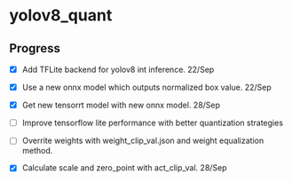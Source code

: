 # yolov8_quant


## Progress
- [x] Add TFLite backend for yolov8 int inference. 22/Sep
- [x] Use a new onnx model which outputs normalized box value. 22/Sep
- [x] Get new tensorrt model with new onnx model. 28/Sep
- [ ] Improve tensorflow lite performance with better quantization strategies
- [ ] Overrite weights with weight_clip_val.json and weight equalization method.
- [x] Calculate scale and zero_point with act_clip_val. 28/Sep

